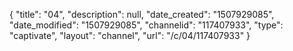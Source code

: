 {
    "title": "04",
    "description": null,
    "date_created": "1507929085",
    "date_modified": "1507929085",
    "channelid": "117407933",
    "type": "captivate",
    "layout": "channel",
    "url": "\/c\/04\/117407933"
}